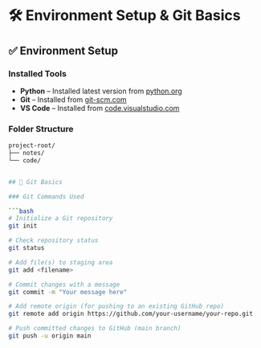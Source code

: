 # 🛠️ Environment Setup & Git Basics

## ✅ Environment Setup

### Installed Tools
- **Python** – Installed latest version from [python.org](https://www.python.org/)
- **Git** – Installed from [git-scm.com](https://git-scm.com/)
- **VS Code** – Installed from [code.visualstudio.com](https://code.visualstudio.com/)

### Folder Structure
```bash
project-root/
├── notes/
└── code/


## 🌱 Git Basics

### Git Commands Used

```bash
# Initialize a Git repository
git init

# Check repository status
git status

# Add file(s) to staging area
git add <filename>

# Commit changes with a message
git commit -m "Your message here"

# Add remote origin (for pushing to an existing GitHub repo)
git remote add origin https://github.com/your-username/your-repo.git

# Push committed changes to GitHub (main branch)
git push -u origin main

